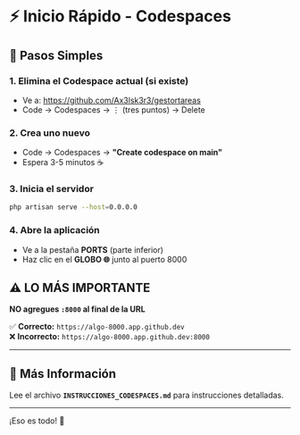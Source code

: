 # ⚡ Inicio Rápido - Codespaces

## 🎯 Pasos Simples

### 1. Elimina el Codespace actual (si existe)
- Ve a: https://github.com/Ax3lsk3r3/gestortareas
- Code → Codespaces → ⋮ (tres puntos) → Delete

### 2. Crea uno nuevo
- Code → Codespaces → **"Create codespace on main"**
- Espera 3-5 minutos ☕

### 3. Inicia el servidor
```bash
php artisan serve --host=0.0.0.0
```

### 4. Abre la aplicación
- Ve a la pestaña **PORTS** (parte inferior)
- Haz clic en el **GLOBO 🌐** junto al puerto 8000

## ⚠️ LO MÁS IMPORTANTE

**NO agregues `:8000` al final de la URL**

✅ **Correcto:** `https://algo-8000.app.github.dev`  
❌ **Incorrecto:** `https://algo-8000.app.github.dev:8000`

---

## 📖 Más Información

Lee el archivo **`INSTRUCCIONES_CODESPACES.md`** para instrucciones detalladas.

---

¡Eso es todo! 🚀

